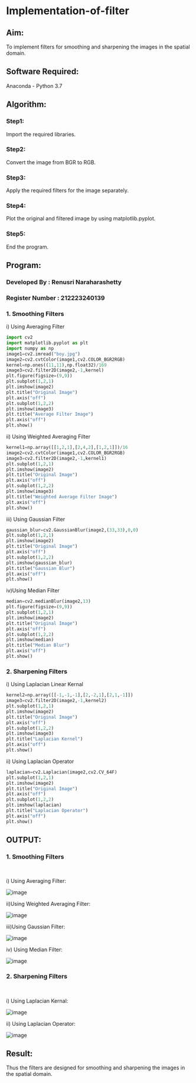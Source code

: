 # Implementation-of-filter
## Aim:
To implement filters for smoothing and sharpening the images in the spatial domain.

## Software Required:
Anaconda - Python 3.7

## Algorithm:
### Step1:
Import the required libraries.

### Step2:
Convert the image from BGR to RGB.

### Step3:
Apply the required filters for the image separately.

### Step4:
Plot the original and filtered image by using matplotlib.pyplot.

### Step5:
End the program.

## Program:
### Developed By : Renusri Naraharashetty
### Register Number : 212223240139


### 1. Smoothing Filters

i) Using Averaging Filter
```Python
import cv2
import matplotlib.pyplot as plt
import numpy as np
image1=cv2.imread("boy.jpg")
image2=cv2.cvtColor(image1,cv2.COLOR_BGR2RGB)
kernel=np.ones((11,11),np.float32)/169
image3=cv2.filter2D(image2,-1,kernel)
plt.figure(figsize=(9,9))
plt.subplot(1,2,1)
plt.imshow(image2)
plt.title("Original Image")
plt.axis("off")
plt.subplot(1,2,2)
plt.imshow(image3)
plt.title("Average Filter Image")
plt.axis("off")
plt.show()
```
ii) Using Weighted Averaging Filter
```Python
kernel1=np.array([[1,2,1],[2,4,2],[1,2,1]])/16
image2=cv2.cvtColor(image1,cv2.COLOR_BGR2RGB)
image3=cv2.filter2D(image2,-1,kernel1)
plt.subplot(1,2,1)
plt.imshow(image2)
plt.title("Original Image")
plt.axis("off")
plt.subplot(1,2,2)
plt.imshow(image3)
plt.title("Weighted Average Filter Image")
plt.axis("off")
plt.show()
```
iii) Using Gaussian Filter
```Python
gaussian_blur=cv2.GaussianBlur(image2,(33,33),0,0)
plt.subplot(1,2,1)
plt.imshow(image2)
plt.title("Original Image")
plt.axis("off")
plt.subplot(1,2,2)
plt.imshow(gaussian_blur)
plt.title("Gaussian Blur")
plt.axis("off")
plt.show()
```
iv)Using Median Filter
```Python
median=cv2.medianBlur(image2,13)
plt.figure(figsize=(9,9))
plt.subplot(1,2,1)
plt.imshow(image2)
plt.title("Original Image")
plt.axis("off")
plt.subplot(1,2,2)
plt.imshow(median)
plt.title("Median Blur")
plt.axis("off")
plt.show()
```

### 2. Sharpening Filters
i) Using Laplacian Linear Kernal
```Python
kernel2=np.array([[-1,-1,-1],[2,-2,1],[2,1,-1]])
image3=cv2.filter2D(image2,-1,kernel2)
plt.subplot(1,2,1)
plt.imshow(image2)
plt.title("Original Image")
plt.axis("off")
plt.subplot(1,2,2)
plt.imshow(image3)
plt.title("Laplacian Kernel")
plt.axis("off")
plt.show()
```
ii) Using Laplacian Operator
```Python
laplacian=cv2.Laplacian(image2,cv2.CV_64F)
plt.subplot(1,2,1)
plt.imshow(image2)
plt.title("Original Image")
plt.axis("off")
plt.subplot(1,2,2)
plt.imshow(laplacian)
plt.title("Laplacian Operator")
plt.axis("off")
plt.show()
```

## OUTPUT:
### 1. Smoothing Filters
</br>

i) Using Averaging Filter:

![image](https://github.com/user-attachments/assets/6aad41bd-8067-44fe-8533-a8cbe48ae6a1)


ii)Using Weighted Averaging Filter:

![image](https://github.com/user-attachments/assets/a44ff1a8-99ea-4204-8c14-e511e8f6f070)


iii)Using Gaussian Filter:

![image](https://github.com/user-attachments/assets/25a2a974-0b5e-46b6-9a75-a6a4827c52b2)



iv) Using Median Filter:

![image](https://github.com/user-attachments/assets/b08550f6-8480-44bd-ae55-c8d60e51ac4d)



### 2. Sharpening Filters
</br>

i) Using Laplacian Kernal:

![image](https://github.com/user-attachments/assets/f6c2a634-d9ff-4a4c-9376-79d984775379)


ii) Using Laplacian Operator:

![image](https://github.com/user-attachments/assets/1ace9a34-31fa-4a8e-8c40-a887fe441e00)



## Result:
Thus the filters are designed for smoothing and sharpening the images in the spatial domain.
